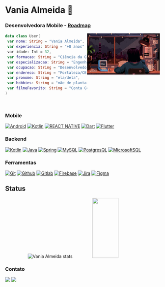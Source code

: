 # Vania Almeida 👋

### Desenvolvedora Mobile - [Roadmap](https://github.com/vanialadev/roadmap)

<div align="left">
    <img src="./assets/dev.gif" width="47%" align="right" alt="Desenvolvedora" />

<div>

   ```kt
   data class User(
    var nome: String = "Vania Almeida",
    var experiencia: String = "+8 anos"
    var idade: Int = 32,
    var formacao: String = "Ciência da Computação",
    var especializacao: String = "Engenharia de Software",
    var ocupacao: String = "Desenvolvedora Mobile",
    var endereco: String = "Fortaleza/CE",
    var pronome: String = "ela/dela",
    var hobbies: String = "mãe de planta",
    var filmeFavorito: String = "Conta Comigo",
)
   ```
&nbsp;
</div>
</div>

### Mobile

[![Android](https://img.shields.io/badge/Android-3DDC84?style=for-the-badge&logo=android&logoColor=white)](https://developer.android.com/)
[![Kotlin](https://img.shields.io/badge/Kotlin-6b57ff?style=for-the-badge&logo=kotlin&logoColor=white)](https://kotlinlang.org/docs/home.html)
[![REACT NATIVE](https://img.shields.io/badge/React_Native-20232A?style=for-the-badge&logo=react&logoColor=white)](https://reactnative.dev/)
[![Dart](https://img.shields.io/badge/Dart-0175C2?style=for-the-badge&logo=dart&logoColor=white)](https://dart.dev/)
[![Flutter](https://img.shields.io/badge/Flutter-02569B?style=for-the-badge&logo=flutter&logoColor=white)](https://flutter.dev/)

### Backend
[![Kotlin](https://img.shields.io/badge/Kotlin-6b57ff?style=for-the-badge&logo=kotlin&logoColor=white)](https://kotlinlang.org/docs/home.html)
[![Java](https://img.shields.io/badge/Java-ED8B00?style=for-the-badge&logo=java&logoColor=white)](https://www.oracle.com/java/)
[![Spring](https://img.shields.io/badge/Spring-6DB33F?style=for-the-badge&logo=spring&logoColor=white)](https://spring.io/)
[![MySQL](https://img.shields.io/badge/MySQL-00000F?style=for-the-badge&logo=mysql&logoColor=white)](https://www.mysql.com/)
[![PostgresQL](https://img.shields.io/badge/PostgreSQL-316192?style=for-the-badge&logo=postgresql&logoColor=white)](https://www.postgresql.org/)
[![MicrosoftSQL](https://img.shields.io/badge/Microsoft_SQL_Server-CC2927?style=for-the-badge&logo=microsoft-sql-server&logoColor=white)](https://www.microsoft.com/pt-br/sql-server)

### Ferramentas

[![Git](https://img.shields.io/badge/Git-E34F26?style=for-the-badge&logo=git&logoColor=white)](https://git-scm.com/)
[![Github](https://img.shields.io/badge/Github-121212?style=for-the-badge&logo=github&logoColor=white)](https://github.com/)
[![Gitlab](https://img.shields.io/badge/GitLab-E24329?style=for-the-badge&logo=gitlab&logoColor=white)](https://gitlab.com/)
[![Firebase](https://img.shields.io/badge/-Firebase-FFCA28?style=for-the-badge&logo=firebase&logoColor=272b33)](https://firebase.google.com/)
[![Jira](https://img.shields.io/badge/Jira-0052CC?style=for-the-badge&logo=Jira&logoColor=white)](https://www.atlassian.com/software/jira)
[![Figma](https://img.shields.io/badge/Figma-F24E1E?style=for-the-badge&logo=figma&logoColor=white)](https://www.figma.com/)

## Status

<div align="center" >  
  <img width="49%" height="195px" src="https://github-readme-stats.vercel.app/api?username=vanialadev&show_icons=true&count_private=true&hide_border=true&title_color=FFC800&icon_color=00D7D7&text_color=00D7D7&bg_color=0d1117" alt="Vania Almeida stats" /> 
  <img width="41%" height="195px" src="https://github-readme-stats.vercel.app/api/top-langs/?username=vanialadev&layout=compact&hide_border=true&title_color=FFC800&text_color=00bfbf&bg_color=0d1117&langs_count=6" />
</div>

### Contato

<p align="left">
  <a target="_blank" href="https://www.linkedin.com/in/vanialadev/ alt="Linkedin">
    <img src="https://img.shields.io/badge/LinkedIn-0077B5?style=for-the-badge&logo=linkedin&logoColor=white" target="_blank"></a>
  <a target="_blank" href="mailto:vania.almeida28@hotmail.com" alt="E-mail">
    <img src="https://img.shields.io/badge/hotmail-0078D4?style=for-the-badge&logo=microsoft-outlook&logoColor=white" target="_blank"></a>
</p>

<!--
**vanialadev/vanialadev** is a ✨ _special_ ✨ repository because its `README.md` (this file) appears on your GitHub profile.

Here are some ideas to get you started:

- 🔭 I’m currently working on ...
- 🌱 I’m currently learning ...
- 👯 I’m looking to collaborate on ...
- 🤔 I’m looking for help with ...
- 💬 Ask me about ...
- 📫 How to reach me: ...
- 😄 Pronouns: ...
- ⚡ Fun fact: ...
-->
